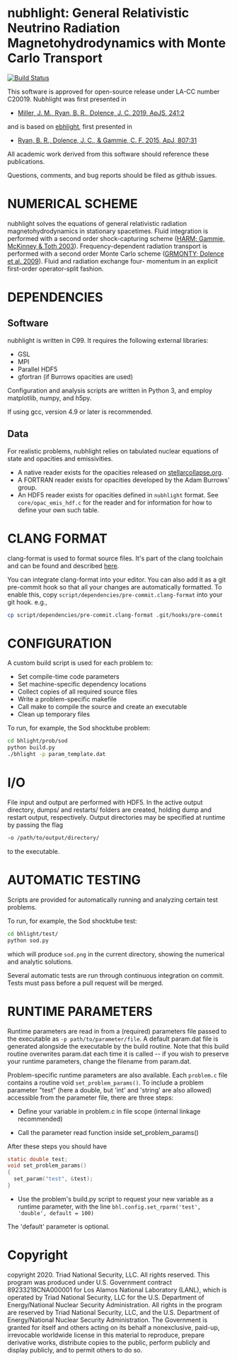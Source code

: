 nubhlight: General Relativistic Neutrino Radiation Magnetohydrodynamics with Monte Carlo Transport
===

[![Build Status](https://travis-ci.com/lanl/nubhlight.svg?branch=master)](https://travis-ci.com/lanl/nubhlight)

This software is approved for open-source release under LA-CC number C20019. Nubhlight was first presented in

- [Miller, J. M., Ryan, B. R., Dolence, J. C. 2019, ApJS, 241:2](https://doi.org/10.3847/1538-4365/ab09fc)

and is based on [ebhlight](https://github.com/AFD-Illinois/ebhlight), first presented in

- [Ryan, B. R., Dolence, J. C., & Gammie, C. F. 2015, ApJ, 807:31](https://doi.org/10.1088/0004-637X/807/1/31)

All academic work derived from this software should reference these publications.

Questions, comments, and bug reports should be filed as github issues.

# NUMERICAL SCHEME

nubhlight solves the equations of general relativistic radiation
magnetohydrodynamics in stationary spacetimes. Fluid integration is
performed with a second order shock-capturing scheme ([HARM; Gammie,
McKinney & Toth 2003](https://doi.org/10.1086/374594)).
Frequency-dependent radiation transport is performed with a second
order Monte Carlo scheme ([GRMONTY; Dolence et
al. 2009](https://doi.org/10.1088/0067-0049/184/2/387)). Fluid and
radiation exchange four- momentum in an explicit first-order
operator-split fashion.

# DEPENDENCIES

## Software

nubhlight is written in C99. It requires the following external libraries:
  - GSL
  - MPI
  - Parallel HDF5
  - gfortran (if Burrows opacities are used)

Configuration and analysis scripts are written in Python 3, and employ
matplotlib, numpy, and h5py.

If using gcc, version 4.9 or later is recommended.

## Data

For realistic problems, nubhlight relies on tabulated nuclear
equations of state and opacities and emissivities.
- A native reader exists for the opacities released on
[stellarcollapse.org](https://stellarcollapse.org/).
- A FORTRAN reader exists for opacities developed by the Adam Burrows' group.
- An HDF5 reader exists for opacities defined in `nubhlight`
  format. See `core/opac_emis_hdf.c` for the reader and for
  information for how to define your own such table.


# CLANG FORMAT

clang-format is used to format source files. It's part of the clang
toolchain and can be found and described [here](https://releases.llvm.org/3.8.0/tools/clang/docs/ClangFormat.html).

You can integrate clang-format into your editor. You can also add it
as a git pre-commit hook so that all your changes are automatically
formatted. To enable this, copy
`script/dependencies/pre-commit.clang-format` into your git hook. e.g.,

```bash
cp script/dependencies/pre-commit.clang-format .git/hooks/pre-commit
```

# CONFIGURATION

A custom build script is used for each problem to:
  - Set compile-time code parameters
  - Set machine-specific dependency locations
  - Collect copies of all required source files
  - Write a problem-specific makefile
  - Call make to compile the source and create an executable
  - Clean up temporary files

To run, for example, the Sod shocktube problem:
```bash
cd bhlight/prob/sod
python build.py
./bhlight -p param_template.dat
```

# I/O

File input and output are performed with HDF5. In the active output directory,
dumps/ and restarts/ folders are created, holding dump and restart output,
respectively. Output directories may be specified at runtime by passing the flag

```bash
-o /path/to/output/directory/
```

to the executable.

# AUTOMATIC TESTING

Scripts are provided for automatically running and analyzing certain test
problems.

To run, for example, the Sod shocktube test:
```bash
cd bhlight/test/
python sod.py
```
which will produce `sod.png` in the current directory, showing the numerical and
analytic solutions.

Several automatic tests are run through continuous integration on
commit. Tests must pass before a pull request will be merged.

# RUNTIME PARAMETERS

Runtime parameters are read in from a (required) parameters file passed to the 
executable as `-p path/to/parameter/file`. A default param.dat file is generated
alongside the executable by the build routine. Note that this build routine 
overwrites param.dat each time it is called -- if you wish to preserve your 
runtime parameters, change the filename from param.dat. 

Problem-specific runtime parameters are also available. Each `problem.c` file 
contains a routine void `set_problem_params()`. To include a problem parameter
"test" (here a double, but 'int' and 'string' are also allowed) accessible from 
the parameter file, there are three steps:

- Define your variable in problem.c in file scope (internal linkage 
recommended)

- Call the parameter read function inside set_problem_params()

After these steps you should have
```C
static double test;
void set_problem_params()
{
  set_param("test", &test);
}
```

- Use the problem's build.py script to request your new variable as a runtime
parameter, with the line `bhl.config.set_rparm('test', 'double', default = 100)`

The 'default' parameter is optional.

# Copyright

copyright 2020. Triad National Security, LLC. All rights reserved.
This program was produced under U.S. Government contract
89233218CNA000001 for Los Alamos National Laboratory (LANL), which is
operated by Triad National Security, LLC for the U.S.  Department of
Energy/National Nuclear Security Administration. All rights in the
program are reserved by Triad National Security, LLC, and the
U.S. Department of Energy/National Nuclear Security
Administration. The Government is granted for itself and others acting
on its behalf a nonexclusive, paid-up, irrevocable worldwide license
in this material to reproduce, prepare derivative works, distribute
copies to the public, perform publicly and display publicly, and to
permit others to do so.
